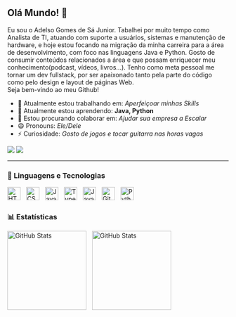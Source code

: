 ## Olá Mundo! 👋
Eu sou o Adelso Gomes de Sá Junior. Tabalhei por muito tempo como Analista de TI, atuando com suporte a usuários, sistemas e manutenção de hardware, e hoje estou focando na migração da minha carreira para a área de desenvolvimento, com foco nas linguagens Java e Python.
Gosto de consumir conteúdos relacionados a área e que possam enriquecer meu conhecimento(podcast, vídeos, livros...). Tenho como meta pessoal me tornar um dev fullstack, por ser apaixonado tanto pela parte do código como pelo design e layout de páginas Web.  
Seja bem-vindo ao meu Github!


- 🔭  Atualmente estou trabalhando em: *Aperfeiçoar minhas Skills*
- 🌱 Atualmente estou aprendendo: **Java, Python**
- 👯 Estou procurando colaborar em: *Ajudar sua empresa a Escalar*
- 😄 Pronouns: *Ele/Dele*
- ⚡ Curiosidade: *Gosto de jogos e tocar guitarra nas horas vagas*

<div> 
  <a href = "mailto:contatojuniorn06@gmail.com"><img src="https://img.shields.io/badge/-Gmail-%23333?style=for-the-badge&logo=gmail&logoColor=white" target="_blank"></a>
  <a href="https://www.linkedin.com/in/www.linkedin.com/in/adelso-gomes-de-sá-junior-a87a34196" target="_blank"><img src="https://img.shields.io/badge/-LinkedIn-%230077B5?style=for-the-badge&logo=linkedin&logoColor=white" target="_blank"></a> 
  
</div>

---

### 🤖 Linguagens e Tecnologias

<img 
    align="left" 
    alt="HTML"
    title="HTML" 
    width="30px" 
    style="padding-right: 10px;" 
    src="https://cdn.jsdelivr.net/gh/devicons/devicon@latest/icons/html5/html5-original.svg" 
/>
<img 
    align="left" 
    alt="CSS" 
    title="CSS"
    width="30px" 
    style="padding-right: 10px;" 
    src="https://cdn.jsdelivr.net/gh/devicons/devicon@latest/icons/css3/css3-original.svg" 
/>
<img 
    align="left" 
    alt="JavaScript" 
    title="JavaScript"
    width="30px" 
    style="padding-right: 10px;" 
    src="https://cdn.jsdelivr.net/gh/devicons/devicon@latest/icons/javascript/javascript-original.svg" 
/>
<img 
    align="left" 
    alt="TypeScript"
    title="TypeScript" 
    width="30px" 
    style="padding-right: 10px;" 
    src="https://cdn.jsdelivr.net/gh/devicons/devicon@latest/icons/typescript/typescript-original.svg" 
/>
<img 
    align="left" 
    alt="Java" 
    title="Java"
    width="30px" 
    style="padding-right: 10px;" 
    src="https://cdn.jsdelivr.net/gh/devicons/devicon@latest/icons/java/java-original.svg" 
/>
<img 
    align="left" 
    alt="Git" 
    title="Git"
    width="30px" 
    style="padding-right: 10px;" 
    src="https://cdn.jsdelivr.net/gh/devicons/devicon@latest/icons/git/git-original.svg" 
/>
<img 
    align="left" 
    alt="Python" 
    title="Python"
    width="30px" 
    style="padding-right: 10px;" 
    src="https://cdn.jsdelivr.net/gh/devicons/devicon@latest/icons/python/python-original.svg" 
/>

<br/>
<br/>

### 📊 Estatísticas

<p>
  <img 
    align="left" 
    alt="GitHub Stats" 
    height="180" 
    style="padding-right: 10px;" 
    src="https://github-readme-stats.vercel.app/api?username=Juniorn06&show_icons=true&theme=dracula&include_all_commits=true&locale=pt-br" 
  />

<img 
      align="left" 
      alt="GitHub Stats" 
      height="180" 
      style="padding-right: 10px;"
      src="https://github-readme-stats.vercel.app/api/top-langs/?username=juniorn06&theme=dracula&layout=compact&custom_title=Tecnologias&langs_count=9" 
  />

</p>
